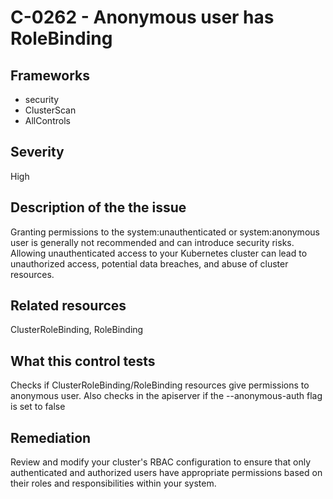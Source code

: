# C-0262 - Anonymous user has RoleBinding

## Frameworks
* security
* ClusterScan
* AllControls
 
## Severity
High

## Description of the the issue
Granting permissions to the system:unauthenticated or system:anonymous user is generally not recommended and can introduce security risks. Allowing unauthenticated access to your Kubernetes cluster can lead to unauthorized access, potential data breaches, and abuse of cluster resources.
 
## Related resources
ClusterRoleBinding, RoleBinding
 
## What this control tests 
Checks if ClusterRoleBinding/RoleBinding resources give permissions to anonymous user. Also checks in the apiserver if the --anonymous-auth flag is set to false
 
## Remediation
Review and modify your cluster's RBAC configuration to ensure that only authenticated and authorized users have appropriate permissions based on their roles and responsibilities within your system.
 
